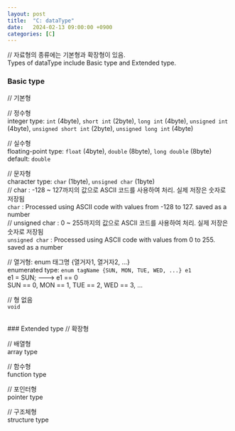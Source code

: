 ```yaml
---
layout: post
title:  "C: dataType"
date:   2024-02-13 09:00:00 +0900
categories: [C]
---
```


// 자료형의 종류에는 기본형과 확장형이 있음.   
Types of dataType include Basic type and Extended type.   
   
### Basic type   
// 기본형   
   
// 정수형   
integer type: `int` (4byte), `short int` (2byte), `long int` (4byte), `unsigned int` (4byte), `unsigned short int` (2byte), `unsigned long int` (4byte)   
   
// 실수형   
floating-point type: `float` (4byte), `double` (8byte), `long double` (8byte)   
default: `double`   
   
// 문자형   
character type: `char` (1byte), `unsigned char` (1byte)   
// char : -128 ~ 127까지의 값으로 ASCII 코드를 사용하여 처리. 실제 저장은 숫자로 저장됨   
`char` : Processed using ASCII code with values from -128 to 127. saved as a number   
// unsigned char : 0 ~ 255까지의 값으로 ASCII 코드를 사용하여 처리. 실제 저장은 숫자로 저장됨   
`unsigned char` : Processed using ASCII code with values from 0 to 255. saved as a number   
   
// 열거형: enum 태그명 {열거자1, 열거자2, ...}   
enumerated type: `enum tagName {SUN, MON, TUE, WED, ...} e1`   
e1 = SUN; ---> e1 == 0   
SUN == 0, MON == 1, TUE == 2, WED == 3, ...   
   
// 형 없음   
`void`   
   
<br />
### Extended type   
// 확장형   
   
// 배열형   
array type   
   
// 함수형   
function type   
   
// 포인터형   
pointer type   
   
// 구조체형   
structure type   
